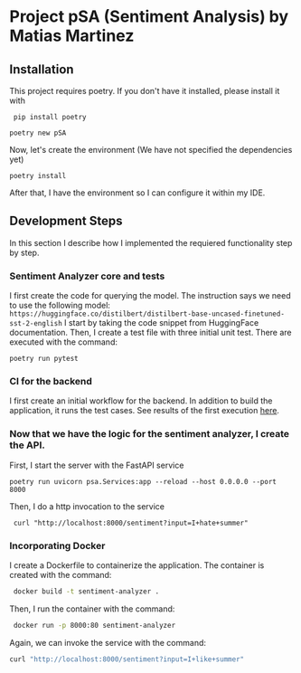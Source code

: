# Project pSA (Sentiment Analysis) by Matias Martinez

## Installation

This project requires poetry. If you don't have it installed, please install it with

```commandline
 pip install poetry

````


```commandline
poetry new pSA
```

Now, let's create the environment (We have not specified the dependencies yet)

```commandline
poetry install
```

After that, I have the environment so I can configure it within my IDE.



## Development Steps 

In this section I describe how I implemented the requiered functionality step by step.

### Sentiment Analyzer core and tests
I first create the code for querying the model.
The instruction says we need to use the following model:
`https://huggingface.co/distilbert/distilbert-base-uncased-finetuned-sst-2-english`
I start by taking the code snippet from HuggingFace documentation.
Then, I create a test file with three initial unit test.
There are executed with the command:

``` 
poetry run pytest 
```

### CI for the backend

I first create an initial workflow for the backend. In addition to build the application, it runs the test cases. 
See results of the first execution [here](https://github.com/msmm-art/pSA/actions/runs/16028622995/job/45223037485).

### Now that we have the logic for the sentiment analyzer, I create the API.

First, I start the server with the FastAPI service
```
poetry run uvicorn psa.Services:app --reload --host 0.0.0.0 --port 8000

```
Then, I do a http invocation to the service
```
 curl "http://localhost:8000/sentiment?input=I+hate+summer"
```

### Incorporating Docker

I create a Dockerfile to containerize the application.
The container is created with the command:

```bash
 docker build -t sentiment-analyzer .  
```
Then, I run the container with the command:

```bash
 docker run -p 8000:80 sentiment-analyzer
```

Again, we can invoke the service with the command:

```bash
curl "http://localhost:8000/sentiment?input=I+like+summer"
```